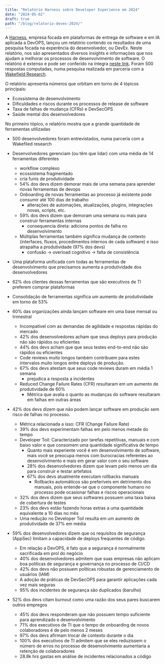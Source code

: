 ```yaml
---
title: "Relatório Harness sobre Developer Experience em 2024"
date: "2024-05-02"
draft: true
path: "/blog/relatorio-devex-2024/"
---
```


A [Harness](https://www.harness.io/), empresa focada em plataformas de entrega de software e em IA aplicada a DevOPS, lançou um relatório contendo os resultados de uma pesquisa focada na experência do desenvolvedor, ou DevEx. Neste relatório, nos são apresentados diversos insights e informações que nos ajudam a melhorar os processos de desenvolvimento de software. O relatório é extenso e pode ser conferido na íntegra [neste link](https://cd.harness.io/OTI0LUNRTy0yMjQAAAGS1E9ijia-RiGqGqnp0WYwv0U-py22SP9jckZ4hX5v5YLAPOPBSRKwnPqJuBuJDtHIcS5CWQc=). Foram 500 respostas computadas, numa pesquisa realizada em parceria com a [Wakefield Research](https://wakefieldresearch.com/).

O relatório apresenta números que orbitam em torno de 4 tópicos principais:

* Ecossistema de desenvolvimento
* Dificuldades e riscos durante os processos de release de software
* Taxa de falhas de mudança (CFRs) e DevSecOPS
* Saúde mental dos desenvolvedores

No primeiro tópico, o relatório mostra que a grande quantidade de ferramentas utilizadas 

* 500 desenvolvedores foram entrevistados, numa parceria com a Wakefiled research
* Desenvolvedores gerenciam (ou têm que lidar) com uma média de 14 ferramentas diferentes
  * workflow complexo
  * ecossistema fragmentado
  * cria funis de produtividade
  * 54% dos devs dizem demorar mais de uma semana para aprender novas ferramentas de devops
  * Onboarding de novas ferramentas ao processo já existente pode consumir até 100 dias de trabalho
    * alterações de automações, atualizações, plugins, integrações novas, scripts, etc.
  * 59% dos devs dizem que demoram uma semana ou mais para construir ferramentas internas
    * consequencia direta: adiciona pontos de falha no desenvolvimento
  * Múltiplas ferramentas também significa mudança de contexto (interfaces, fluxos, procedimentos internos de cada software) e isso atrapalha a produtividade (97% dos devs)
    * confusão -> overload cognitivo -> falta de consistência
* Uma plataforma unificada com todas as ferramentas de desenvolvimento que precisamos aumenta a produtividade dos desenvolvedores
* 62% dos clientes dessas ferramentas que são executivos de TI preferem comprar plataformas
* Consolidação de ferramentas significa um aumento de produtividade em torno de 53%
  
* 60% das organizações ainda lançam software em uma base mensal ou trimestral
  * Incompatível com as demandas de agilidade e respostas rápidas do mercado
  * 42% dos desenvolvedores acham que seus deploys para produção não são rápidos ou eficientes
  * 44% dos devs acham que que seus testes end-to-end não são rápidos ou eficientes
  * Code reviews muito longos também contribuem para estes intervalos muito longos entre deploys de produção.
  * 67% dos devs atestam que seus code reviews duram em média 1 semana
    * prejudica a resposta a incidentes
  * Reduced Change Failure Rates (CFR) resultaram em um aumento de produtividade de 60%
    * Métrica que avalia o quanto as mudanças do software resultaram em falhas em outras áreas

* 42% dos devs dizem que não podem lançar software em produção sem risco de falhas no processo.
  * Métrica relacionada a isso: CFR (Change Failure Rate)
  * 39% dos devs experimentam falhas em pelo menos metade do tempo
  * Developer Toil: Caracterizado por tarefas repetitivas, manuais e com baixo valor e que consomem uma quantidade significativa de tempo
    * Quanto mais experiente você é em desenvolvimento de software, mais você se preocupa menos com burocracias referentes ao desenvolvimento e mais em gerar valor com o seu software
    * 28% dos desenvolvedores dizem que levam pelo menos um dia para construir e testar artefatos
    * 67% dos devs atualmente executam rollbacks manuais
      * Rollbacks automáticos são preferíveis em detrimento dos manuais, pois entende-se que o componente humano no processo pode ocasionar falhas e riscos operacionais
  * 32% dos devs dizem que seus softwares possuem uma taxa baixa de cobertura de testes
  * 23% dos devs estão fazendo horas extras a uma quantidade equivalente a 10 dias no mês
  * Uma redução no Developer Toil resulta em um aumento de produtividade de 37% em média

* 59% dos desenvolvedores dizem que os requisitos de segurança (AppSec) limitam a capacidade de deploys frequentes de código.
  * Em relação a DevOPS, é fato que a segurança  é normalmente sacrificada em prol do negócio
  * 40% dos desenvolvedores admitem que suas empresas não aplicam boa políticas de segurança e governança no processo de CI/CD
  * 42% dos devs não possuem políticas robustas de gerenciamento de usuários (IAM)
  * A adoção de práticas de DevSecOPS para garantir aplicações cada vez mais seguras
  * 95% dos incidentes de segurança são duplicados (barulho)

* 52% dos devs citam burnout como uma razão dos seus pares buscarem outros empregos
  * 45% dos devs responderam que não possuem tempo suficiente para aprendizado e desenvolvimento
  * 71% dos executivos de TI que o tempo de onboarding de novos colaboradores é de pelo menos 2 meses
  * 97% dos devs afirmam trocar de contexto durante o dia
  * 100% dos executivos de TI admitem que se eles reduzissem o número de erros no processo de desenvolvimento aumentaria a retenção de colaboradores
  * 28.8k hrs gastas em análise de incidentes relacionados a código